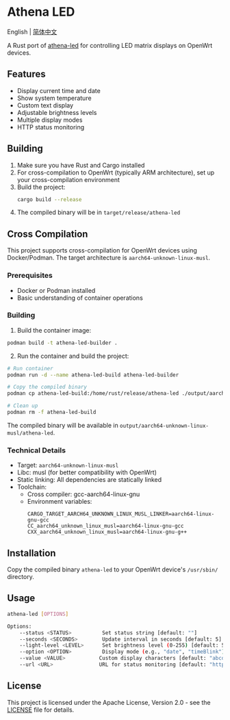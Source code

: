 # Athena LED

English | [简体中文](README_zh.md)

A Rust port of [athena-led](https://github.com/NONGFAH/athena-led) for controlling LED matrix displays on OpenWrt devices.

## Features

- Display current time and date
- Show system temperature
- Custom text display
- Adjustable brightness levels
- Multiple display modes
- HTTP status monitoring

## Building

1. Make sure you have Rust and Cargo installed
2. For cross-compilation to OpenWrt (typically ARM architecture), set up your cross-compilation environment
3. Build the project:
   ```bash
   cargo build --release
   ```
4. The compiled binary will be in `target/release/athena-led`

## Cross Compilation

This project supports cross-compilation for OpenWrt devices using Docker/Podman. The target architecture is `aarch64-unknown-linux-musl`.

### Prerequisites

- Docker or Podman installed
- Basic understanding of container operations

### Building

1. Build the container image:
```bash
podman build -t athena-led-builder .
```

2. Run the container and build the project:
```bash
# Run container
podman run -d --name athena-led-build athena-led-builder

# Copy the compiled binary
podman cp athena-led-build:/home/rust/release/athena-led ./output/aarch64-unknown-linux-musl/

# Clean up
podman rm -f athena-led-build
```

The compiled binary will be available in `output/aarch64-unknown-linux-musl/athena-led`.

### Technical Details

- Target: `aarch64-unknown-linux-musl`
- Libc: musl (for better compatibility with OpenWrt)
- Static linking: All dependencies are statically linked
- Toolchain:
  - Cross compiler: gcc-aarch64-linux-gnu
  - Environment variables:
    ```
    CARGO_TARGET_AARCH64_UNKNOWN_LINUX_MUSL_LINKER=aarch64-linux-gnu-gcc
    CC_aarch64_unknown_linux_musl=aarch64-linux-gnu-gcc
    CXX_aarch64_unknown_linux_musl=aarch64-linux-gnu-g++
    ```

## Installation

Copy the compiled binary `athena-led` to your OpenWrt device's `/usr/sbin/` directory.

## Usage

```bash
athena-led [OPTIONS]

Options:
    --status <STATUS>          Set status string [default: ""]
    --seconds <SECONDS>        Update interval in seconds [default: 5]
    --light-level <LEVEL>      Set brightness level (0-255) [default: 5]
    --option <OPTION>          Display mode (e.g., "date", "timeBlink") [default: "date timeBlink"]
    --value <VALUE>           Custom display characters [default: "abcdefghijklmnopqrstuvwxyz0123456789+-*/=.:：℃"]
    --url <URL>               URL for status monitoring [default: "https://www.baidu.com/"]
```

## License

This project is licensed under the Apache License, Version 2.0 - see the [LICENSE](LICENSE) file for details.
